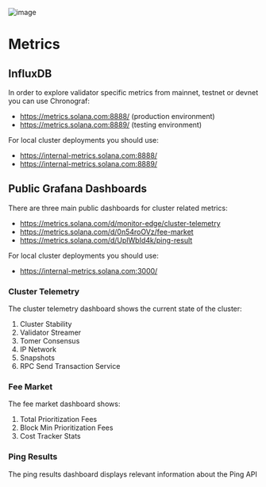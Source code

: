 ![image](https://user-images.githubusercontent.com/110216567/184346286-94e0b45f-19e9-4fc9-a1a3-2e50c6f12bf8.png)

# Metrics

## InfluxDB

In order to explore validator specific metrics from mainnet, testnet or devnet you can use Chronograf:

* https://metrics.solana.com:8888/ (production environment)
* https://metrics.solana.com:8889/ (testing environment)

For local cluster deployments you should use:

* https://internal-metrics.solana.com:8888/
* https://internal-metrics.solana.com:8889/

## Public Grafana Dashboards

There are three main public dashboards for cluster related metrics:

* https://metrics.solana.com/d/monitor-edge/cluster-telemetry
* https://metrics.solana.com/d/0n54roOVz/fee-market
* https://metrics.solana.com/d/UpIWbId4k/ping-result

For local cluster deployments you should use:

* https://internal-metrics.solana.com:3000/

### Cluster Telemetry

The cluster telemetry dashboard shows the current state of the cluster:

1. Cluster Stability
2. Validator Streamer
3. Tomer Consensus
4. IP Network
5. Snapshots
6. RPC Send Transaction Service

### Fee Market

The fee market dashboard shows:

1. Total Prioritization Fees
2. Block Min Prioritization Fees
3. Cost Tracker Stats

### Ping Results

The ping results dashboard displays relevant information about the Ping API
